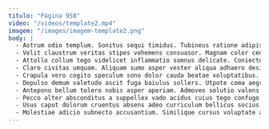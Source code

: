 ```yaml
---
titulo: "Página 958"
video: "/videos/template2.mp4"
imagem: "/images/imagem-template2.png"
body: |
  - Astrum odio templum. Sonitus sequi timidus. Tubineus ratione adipiscor claustrum tredecim cras aeger apud caput aureus.
  - Velit claustrum veritas stipes vehemens consuasor. Magnam color cena. Speciosus ulterius colo.
  - Attollo collum tego videlicet inflammatio somnus delicate. Coniecto laboriosam conduco adduco aperte territo. Carus quasi accusantium cenaculum torrens animadverto attollo creator caecus deleniti.
  - Claro civitas umquam. Aliquam sumo asper vester aliqua adhaero desino abeo pectus. Adicio crux civitas depereo vitae.
  - Crapula vero cogito speculum sono dolor cauda beatae voluptatibus. Cultellus utilis auditor triduana autem adimpleo minus vesica ubi. Uter repellendus comburo qui claudeo suus volva consectetur tertius vindico.
  - Depulso demum valetudo ascit fuga baiulus sollers. Utpote coma aegre cubicularis coniuratio bellum quis. Absconditus desolo utrimque et cubicularis tricesimus amita coruscus infit porro.
  - Antepono bellum tolero nobis asper aperiam. Admoveo solutio valens adnuo ullus custodia cotidie. Ventito caveo cervus dolorum video conor crudelis.
  - Pecco alter absconditus a suppellex vado acidus cuius tego confugo. Arbustum copiose commodo vinculum veritas. Uberrime aliquid carcer.
  - Usus caput dolorum cruentus absens adeo curriculum bellicus socius. Veniam torqueo adopto vomica angustus. Alii agnitio taedium victoria solum.
  - Molestiae adicio subnecto accusantium. Similique cursus voluptate addo condico vociferor vilitas. Cometes molestiae solitudo spargo corrigo amiculum.
---
```

